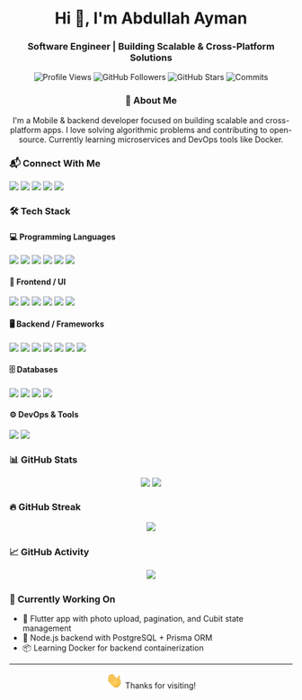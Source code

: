 <h1 align="center">Hi 👋, I'm Abdullah Ayman</h1>
<h3 align="center">Software Engineer | Building Scalable & Cross-Platform Solutions</h3>

<!-- Stats and Profile Views -->
<p align="center">
  <img src="https://komarev.com/ghpvc/?username=bodeayman&label=Profile%20Views&color=0e75b6&style=flat" alt="Profile Views" />
  <img src="https://img.shields.io/github/followers/bodeayman?label=Followers&style=flat&color=green" alt="GitHub Followers" />
  <img src="https://img.shields.io/github/stars/bodeayman?label=Stars&style=flat&color=yellow" alt="GitHub Stars" />
  <img src="https://img.shields.io/github/commit-activity/y/bodeayman/bodeayman?label=Commits%20This%20Year&style=flat&color=purple" alt="Commits" />
</p>

<!-- About Me -->
<h3 align="center">🚀 About Me</h3>
<p align="center">
  I'm a Mobile & backend developer focused on building scalable and cross-platform apps. I love solving algorithmic problems and contributing to open-source. Currently learning microservices and DevOps tools like Docker.
</p>

<!-- Contact Me -->
<h3 align="left">📬 Connect With Me</h3>
<p align="left">
  <a href="mailto:abdulluhayman@gmail.com"><img src="https://img.shields.io/badge/Gmail-%23D14836.svg?style=for-the-badge&logo=gmail&logoColor=white" /></a>
  <a href="https://linkedin.com/in/abdullah-ayman-96b37b2ba"><img src="https://img.shields.io/badge/LinkedIn-%230077B5.svg?style=for-the-badge&logo=linkedin&logoColor=white" /></a>
  <a href="https://www.hackerrank.com/abdulluhayman"><img src="https://img.shields.io/badge/HackerRank-2EC866?style=for-the-badge&logo=HackerRank&logoColor=white"/></a>
  <a href="https://www.leetcode.com/abdulluhayman"><img src="https://img.shields.io/badge/LeetCode-FFA116?style=for-the-badge&logo=LeetCode&logoColor=black"/></a>
  <a href="https://codeforces.com/profile/abdulluhayman"><img src="https://img.shields.io/badge/Codeforces-%23569ae2.svg?style=for-the-badge&logo=codeforces&logoColor=white"/></a>
</p>

<!-- Skills Section -->
<h3 align="left">🛠️ Tech Stack</h3>

<h4>💻 Programming Languages</h4>
<p>
  <img src="https://img.shields.io/badge/Dart-0175C2?style=for-the-badge&logo=dart&logoColor=white"/>
  <img src="https://img.shields.io/badge/C++-00599C?style=for-the-badge&logo=cplusplus&logoColor=white"/>
  <img src="https://img.shields.io/badge/C%23-239120?style=for-the-badge&logo=c-sharp&logoColor=white"/>
  <img src="https://img.shields.io/badge/PHP-777BB4?style=for-the-badge&logo=php&logoColor=white"/>
  <img src="https://img.shields.io/badge/JavaScript-F7DF1E?style=for-the-badge&logo=javascript&logoColor=black"/>
  <img src="https://img.shields.io/badge/Python-3670A0?style=for-the-badge&logo=python&logoColor=white"/>
</p>

<h4>📱 Frontend / UI</h4>
<p>
  <img src="https://img.shields.io/badge/Flutter-02569B?style=for-the-badge&logo=flutter&logoColor=white"/>
  <img src="https://img.shields.io/badge/React-20232A?style=for-the-badge&logo=react&logoColor=61DAFB"/>
  <img src="https://img.shields.io/badge/HTML5-E34F26?style=for-the-badge&logo=html5&logoColor=white"/>
  <img src="https://img.shields.io/badge/CSS3-1572B6?style=for-the-badge&logo=css3&logoColor=white"/>
  <img src="https://img.shields.io/badge/Bootstrap-563D7C?style=for-the-badge&logo=bootstrap&logoColor=white"/>
  <img src="https://img.shields.io/badge/Figma-F24E1E?style=for-the-badge&logo=figma&logoColor=white"/>
</p>

<h4>🖥️ Backend / Frameworks</h4>
<p>
  <img src="https://img.shields.io/badge/Node.js-339933?style=for-the-badge&logo=node.js&logoColor=white"/>
  <img src="https://img.shields.io/badge/Express.js-404D59?style=for-the-badge"/>
  <img src="https://img.shields.io/badge/Laravel-FF2D20?style=for-the-badge&logo=laravel&logoColor=white"/>
  <img src="https://img.shields.io/badge/Django-092E20?style=for-the-badge&logo=django&logoColor=white"/>
  <img src="https://img.shields.io/badge/Flask-000000?style=for-the-badge&logo=flask&logoColor=white"/>
  <img src="https://img.shields.io/badge/.NET-512BD4?style=for-the-badge&logo=dotnet&logoColor=white"/>
  <img src="https://img.shields.io/badge/Prisma-2D3748?style=for-the-badge&logo=prisma&logoColor=white"/>
</p>

<h4>🗄️ Databases</h4>
<p>
  <img src="https://img.shields.io/badge/MySQL-4479A1?style=for-the-badge&logo=mysql&logoColor=white"/>
  <img src="https://img.shields.io/badge/PostgreSQL-336791?style=for-the-badge&logo=postgresql&logoColor=white"/>
  <img src="https://img.shields.io/badge/MongoDB-47A248?style=for-the-badge&logo=mongodb&logoColor=white"/>
  <img src="https://img.shields.io/badge/Supabase-3ECF8E?style=for-the-badge&logo=supabase&logoColor=white"/>
</p>

<h4>⚙️ DevOps & Tools</h4>
<p>
  <img src="https://img.shields.io/badge/Git-F05032?style=for-the-badge&logo=git&logoColor=white"/>
  <img src="https://img.shields.io/badge/Docker-2496ED?style=for-the-badge&logo=docker&logoColor=white"/>
</p>

<!-- GitHub Stats -->
<h3 align="left">📊 GitHub Stats</h3>
<p align="center">
  <img src="https://github-readme-stats.vercel.app/api?username=bodeayman&show_icons=true&theme=radical&hide_border=true" />
  <img src="https://github-readme-stats.vercel.app/api/top-langs/?username=bodeayman&layout=compact&theme=radical&hide_border=true" />
</p>

<h3 align="left">🔥 GitHub Streak</h3>
<p align="center">
  <img src="https://github-readme-streak-stats.herokuapp.com/?user=bodeayman&theme=radical&hide_border=true" />
</p>

<h3 align="left">📈 GitHub Activity</h3>
<p align="center">
  <img src="https://github-readme-activity-graph.vercel.app/graph?username=bodeayman&theme=dracula&hide_border=true&area=true" />
</p>

<!-- Currently Learning / Working On -->
<h3 align="left">🎯 Currently Working On</h3>
<ul>
  <li>🚀 Flutter app with photo upload, pagination, and Cubit state management</li>
  <li>🔧 Node.js backend with PostgreSQL + Prisma ORM</li>
  <li>📦 Learning Docker for backend containerization</li>
</ul>

---

<p align="center">
  <img src="https://raw.githubusercontent.com/ABSphreak/ABSphreak/master/gifs/Hi.gif" width="30px" /> Thanks for visiting!
</p>

